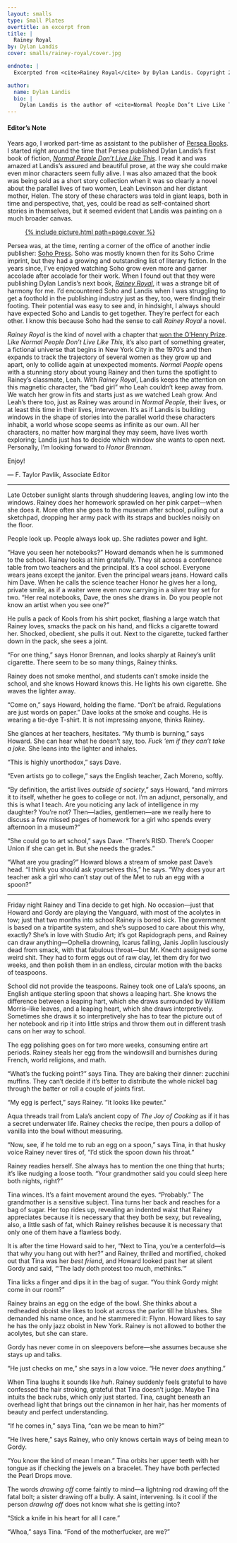 ```yaml
---
layout: smalls
type: Small Plates
overtitle: an excerpt from
title: |
  Rainey Royal
by: Dylan Landis
cover: smalls/rainey-royal/cover.jpg

endnote: |
  Excerpted from <cite>Rainey Royal</cite> by Dylan Landis. Copyright 2014 by Dylan Landis. Published by Soho Press. All rights reserved. Reprinted by permission from Soho Press.

author:
  name: Dylan Landis
  bio: |
    Dylan Landis is the author of <cite>Normal People Don’t Live Like This</cite>, a work of fiction that made <cite>Newsday’s</cite> Ten Best Books of 2009 and <cite>More Magazine’s</cite> list of “100 Books Every Woman Must Read.” She has received a 2010 National Endowment for the Arts Fellowship in Prose, and her work has appeared in <cite>Tin House</cite>, <cite>Bomb</cite>, <cite>House Beautiful</cite> and <cite>The New York Times</cite>. In a past life she wrote six books on interior design. <cite>Rainey Royal</cite> is her first novel.
---
```


<div class="intro" markdown="block">

<h4>Editor’s Note</h4>

Years ago, I worked part-time as assistant to the publisher of [Persea Books](http://www.perseabooks.com/). I started right around the time that Persea published Dylan Landis’s first book of fiction, <cite>[Normal People Don’t Live Like This](http://www.perseabooks.com/detail.php?bookID=58)</cite>. I read it and was amazed at Landis’s assured and beautiful prose, at the way she could make even minor characters seem fully alive. I was also amazed that the book was being sold as a short story collection when it was so clearly a novel about the parallel lives of two women, Leah Levinson and her distant mother, Helen. The story of these characters was told in giant leaps, both in time and perspective, that, yes, could be read as self-contained short stories in themselves, but it seemed evident that Landis was painting on a much broader canvas.

<figure class="right small">
  <a href="http://sohopress.com/books/rainey-royal/">{% include picture.html path=page.cover %}</a>
</figure>

Persea was, at the time, renting a corner of the office of another indie publisher: [Soho Press](http://sohopress.com/). Soho was mostly known then for its Soho Crime imprint, but they had a growing and outstanding list of literary fiction. In the years since, I’ve enjoyed watching Soho grow even more and garner accolade after accolade for their work. When I found out that they were publishing Dylan Landis’s next book, <cite>[Rainey Royal](http://sohopress.com/books/rainey-royal/)</cite>, it was a strange bit of harmony for me. I’d encountered Soho and Landis when I was struggling to get a foothold in the publishing industry just as they, too, were finding their footing. Their potential was easy to see and, in hindsight, I always should have expected Soho and Landis to get together. They’re perfect for each other. I know this because Soho had the sense to call <cite>Rainey Royal</cite> a novel.

<cite>Rainey Royal</cite> is the kind of novel with a chapter that [won the O’Henry Prize](http://www.latimes.com/books/jacketcopy/la-et-jc-o-henry-prize-anthology-2014-winners-20140505-story.html). <cite>Like Normal People Don’t Live Like This</cite>, it’s also part of something greater, a fictional universe that begins in New York City in the 1970’s and then expands to track the trajectory of several women as they grow up and apart, only to collide again at unexpected moments. <cite>Normal People</cite> opens with a stunning story about young Rainey and then turns the spotlight to Rainey’s classmate, Leah. With <cite>Rainey Royal</cite>, Landis keeps the attention on this magnetic character, the “bad girl” who Leah couldn’t keep away from. We watch her grow in fits and starts just as we watched Leah grow. And Leah’s there too, just as Rainey was around in <cite>Normal People</cite>, their lives, or at least this time in their lives, interwoven. It’s as if Landis is building windows in the shape of stories into the parallel world these characters inhabit, a world whose scope seems as infinite as our own. All her characters, no matter how marginal they may seem, have lives worth exploring; Landis just has to decide which window she wants to open next. Personally, I’m looking forward to <cite>Honor Brennan</cite>.

Enjoy!

— F. Taylor Pavlik, Associate Editor

</div>

<hr />

Late October sunlight slants through shuddering leaves, angling low into the windows. Rainey does her homework sprawled on her pink carpet—when she does it. More often she goes to the museum after school, pulling out a sketchpad, dropping her army pack with its straps and buckles noisily on the floor.

People look up. People always look up. She radiates power and light.

“Have you seen her notebooks?” Howard demands when he is summoned to the school. Rainey looks at him gratefully. They sit across a conference table from two teachers and the principal. It’s a cool school. Everyone wears jeans except the janitor. Even the principal wears jeans. Howard calls him Dave. When he calls the science teacher Honor he gives her a long, private smile, as if a waiter were even now carrying in a silver tray set for two. “Her real notebooks, Dave, the ones she draws in. Do you people not know an artist when you see one?”

He pulls a pack of Kools from his shirt pocket, flashing a large watch that Rainey loves, smacks the pack on his hand, and flicks a cigarette toward her. Shocked, obedient, she pulls it out. Next to the cigarette, tucked farther down in the pack, she sees a joint.

“For one thing,” says Honor Brennan, and looks sharply at Rainey’s unlit cigarette. There seem to be so many things, Rainey thinks.

Rainey does not smoke menthol, and students can’t smoke inside the school, and she knows Howard knows this. He lights his own cigarette. She waves the lighter away.

“Come on,” says Howard, holding the flame. “Don’t be afraid. Regulations are just words on paper.” Dave looks at the smoke and coughs. He is wearing a tie-dye T-shirt. It is not impressing anyone, thinks Rainey.

She glances at her teachers, hesitates. “My thumb is burning,” says Howard. She can hear what he doesn’t say, too. <i>Fuck ’em if they can’t take a joke</i>. She leans into the lighter and inhales.

“This is highly unorthodox,” says Dave.

“Even artists go to college,” says the English teacher, Zach Moreno, softly.

“By definition, the artist lives <em>outside of society</em>,” says Howard, “and mirrors it to itself, whether he goes to college or not. I’m an adjunct, personally, and this is what I teach. Are you noticing any lack of intelligence in my daughter? You’re not? Then—ladies, gentlemen—are we really here to discuss a few missed pages of homework for a girl who spends every afternoon in a museum?”

“She could go to art school,” says Dave. “There’s RISD. There’s Cooper Union if she can get in. But she needs the grades.”

“What are you grading?” Howard blows a stream of smoke past Dave’s head. “I think you should ask yourselves this,” he says. “Why does your art teacher ask a girl who can’t stay out of the Met to rub an egg with a spoon?”

---

Friday night Rainey and Tina decide to get high. No occasion—just that Howard and Gordy are playing the Vanguard, with most of the acolytes in tow; just that two months into school Rainey is bored sick. The government is based on a tripartite system, and she’s supposed to care about this why, exactly? She’s in love with Studio Art; it’s got Rapidograph pens, and Rainey can draw anything—Ophelia drowning, Icarus falling, Janis Joplin lusciously dead from smack, with that fabulous throat—but Mr. Knecht assigned some weird shit. They had to form eggs out of raw clay, let them dry for two weeks, and then polish them in an endless, circular motion with the backs of teaspoons.

School did not provide the teaspoons. Rainey took one of Lala’s spoons, an English antique sterling spoon that shows a leaping hart. She knows the difference between a leaping hart, which she draws surrounded by William Morris–like leaves, and a leaping heart, which she draws interpretively. Sometimes she draws it so interpretively she has to tear the picture out of her notebook and rip it into little strips and throw them out in different trash cans on her way to school.

The egg polishing goes on for two more weeks, consuming entire art periods. Rainey steals her egg from the windowsill and burnishes during French, world religions, and math.

“What’s the fucking point?” says Tina. They are baking their dinner: zucchini muffins. They can’t decide if it’s better to distribute the whole nickel bag through the batter or roll a couple of joints first.

“My egg is perfect,” says Rainey. “It looks like pewter.”

Aqua threads trail from Lala’s ancient copy of <cite>The Joy of Cooking</cite> as if it has a secret underwater life. Rainey checks the recipe, then pours a dollop of vanilla into the bowl without measuring.

“Now, see, if he told me to rub an egg on a spoon,” says Tina, in that husky voice Rainey never tires of, “I’d stick the spoon down his throat.”

Rainey readies herself. She always has to mention the one thing that hurts; it’s like nudging a loose tooth. “Your grandmother said you could sleep here both nights, right?”

Tina winces. It’s a faint movement around the eyes. “Probably.” The grandmother is a sensitive subject. Tina turns her back and reaches for a bag of sugar. Her top rides up, revealing an indented waist that Rainey appreciates because it is necessary that they both be sexy, but revealing, also, a little sash of fat, which Rainey relishes because it is necessary that only one of them have a flawless body.

It is after the time Howard said to her, “Next to Tina, you’re a centerfold—is that why you hang out with her?” and Rainey, thrilled and mortified, choked out that Tina was her <em>best friend</em>, and Howard looked past her at silent Gordy and said, “‘The lady doth protest too much, methinks.’”

Tina licks a finger and dips it in the bag of sugar. “You think Gordy might come in our room?”

Rainey brains an egg on the edge of the bowl. She thinks about a redheaded oboist she likes to look at across the parlor till he blushes. She demanded his name once, and he stammered it: Flynn. Howard likes to say he has the only jazz oboist in New York. Rainey is not allowed to bother the acolytes, but she can stare.

Gordy has never come in on sleepovers before—she assumes because she stays up and talks.

“He just checks on me,” she says in a low voice. “He never <em>does</em> anything.”

When Tina laughs it sounds like <i>huh</i>. Rainey suddenly feels grateful to have confessed the hair stroking, grateful that Tina doesn’t judge. Maybe Tina intuits the back rubs, which only just started. Tina, caught beneath an overhead light that brings out the cinnamon in her hair, has her moments of beauty and perfect understanding.

“If he comes in,” says Tina, “can we be mean to him?”
 
“He lives here,” says Rainey, who only knows certain ways of being mean to Gordy.

“You know the kind of mean I mean.” Tina orbits her upper teeth with her tongue as if checking the jewels on a bracelet. They have both perfected the Pearl Drops move.

The words <i>drawing off</i> come faintly to mind—a lightning rod drawing off the fatal bolt; a sister drawing off a bully. A saint, intervening. Is it cool if the person <i>drawing off</i> does not know what she is getting into?

“Stick a knife in his heart for all I care.”

“Whoa,” says Tina. “Fond of the motherfucker, are we?”
